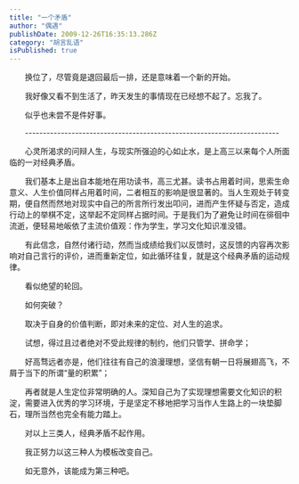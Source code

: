 ```yaml
---
title: "一个矛盾"
author: "偶遇"
publishDate: 2009-12-26T16:35:13.286Z
category: "胡言乱语"
isPublished: true
---
```


<P style="TEXT-INDENT: 2em;"   >换位了，尽管竟是退回最后一排，还是意味着一个新的开始。</P>
<P style="TEXT-INDENT: 2em;"   >我好像又看不到生活了，昨天发生的事情现在已经想不起了。忘我了。</P>
<P style="TEXT-INDENT: 2em;"   >似乎也未尝不是件好事。</P>
<P style="TEXT-INDENT: 2em;"   >-----------------------------------------------------------------------</P>
<P style="TEXT-INDENT: 2em;"   >心灵所渴求的问辩人生，与现实所强迫的心如止水，是上高三以来每个人所面临的一对经典矛盾。</P>
<P style="TEXT-INDENT: 2em;"   >我们基本上是出自本能地在用功读书，高三尤甚。读书占用着时间，思索生命意义、人生价值同样占用着时间，二者相互的影响是很显著的。当人生观处于转变期，便自然而然地对现实中自己的所言所行发出叩问，进而产生怀疑与否定，造成行动上的举棋不定，这举起不定同样占据时间。于是我们为了避免让时间在徘徊中流逝，便轻易地皈依了主流价值观：作为学生，学习文化知识准没错。</P>
<P style="TEXT-INDENT: 2em;"   >有此信念，自然付诸行动，然而当成绩给我们以反馈时，这反馈的内容再次影响对自己言行的评价，进而重新定位，如此循环往复，就是这个经典矛盾的运动规律。</P>
<P style="TEXT-INDENT: 2em;"   >看似绝望的轮回。</P>
<P style="TEXT-INDENT: 2em;"   >如何突破？</P>
<P style="TEXT-INDENT: 2em;"   >取决于自身的价值判断，即对未来的定位、对人生的追求。</P>
<P style="TEXT-INDENT: 2em;"   >试想，得过且过者绝对不受此规律的制约，他们只管学、拼命学；</P>
<P style="TEXT-INDENT: 2em;"   >好高骛远者亦是，他们往往有自己的浪漫理想，坚信有朝一日将展翅高飞，不屑于当下的所谓“量的积累”；</P>
<P style="TEXT-INDENT: 2em;"   >再者就是人生定位非常明确的人。深知自己为了实现理想需要文化知识的积淀，需要进入优秀的学习环境，于是坚定不移地把学习当作人生路上的一块垫脚石，理所当然也完全有能力踏上。</P>
<P style="TEXT-INDENT: 2em;"   >对以上三类人，经典矛盾不起作用。</P>
<P style="TEXT-INDENT: 2em;"   >我正努力以这三种人为模板改变自己。</P>
<P style="TEXT-INDENT: 2em;"   >如无意外，该能成为第三种吧。</P>